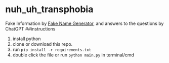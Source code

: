 # nuh_uh_transphobia
Fake Information by [Fake Name Generator](https://www.fakenamegenerator.com "Fake Name Generator"), and answers to the questions by ChatGPT
##instructions
1. install python
2. clone or download this repo.
3. run ```pip install -r requirements.txt```
4. double click the file or run ```python main.py``` in terminal/cmd


